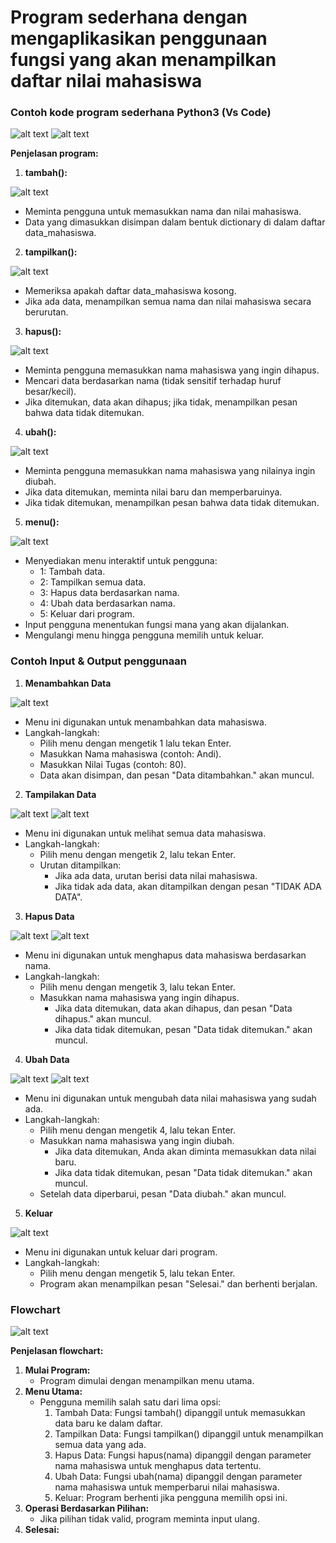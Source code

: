 # Program sederhana dengan mengaplikasikan penggunaan fungsi yang akan menampilkan daftar nilai mahasiswa

### Contoh kode program sederhana Python3 (Vs Code)

![alt text](image.png) 
![alt text](image-1.png)

**Penjelasan program:**
1.	**tambah():**

![alt text](image-2.png)

 * Meminta pengguna untuk memasukkan nama dan nilai mahasiswa.
 * Data yang dimasukkan disimpan dalam bentuk dictionary di dalam daftar data_mahasiswa.
2.	**tampilkan():**

![alt text](image-3.png)

 * Memeriksa apakah daftar data_mahasiswa kosong.
 * Jika ada data, menampilkan semua nama dan nilai mahasiswa secara berurutan.
3.	**hapus():**

![alt text](image-4.png)

 * Meminta pengguna memasukkan nama mahasiswa yang ingin dihapus.
 * Mencari data berdasarkan nama (tidak sensitif terhadap huruf besar/kecil).
 * Jika ditemukan, data akan dihapus; jika tidak, menampilkan pesan bahwa data tidak ditemukan.
4.	**ubah():**

![alt text](image-5.png)

 * Meminta pengguna memasukkan nama mahasiswa yang nilainya ingin diubah.
 * Jika data ditemukan, meminta nilai baru dan memperbaruinya.
 * Jika tidak ditemukan, menampilkan pesan bahwa data tidak ditemukan.
5.	**menu():**

![alt text](image-6.png)

* Menyediakan menu interaktif untuk pengguna:
     - 1: Tambah data.
     - 2: Tampilkan semua data.
     - 3: Hapus data berdasarkan nama.
     - 4: Ubah data berdasarkan nama.
     - 5: Keluar dari program.
* Input pengguna menentukan fungsi mana yang akan dijalankan.
* Mengulangi menu hingga pengguna memilih untuk keluar.

### Contoh Input & Output penggunaan

1.	**Menambahkan Data**

![alt text](image-7.png)

 * Menu ini digunakan untuk menambahkan data mahasiswa.
 * Langkah-langkah:
     - Pilih menu dengan mengetik 1 lalu tekan Enter.
     - Masukkan Nama mahasiswa (contoh: Andi).
     - Masukkan Nilai Tugas (contoh: 80).
     - Data akan disimpan, dan pesan "Data ditambahkan." akan muncul.

2.	**Tampilakan Data**

![alt text](image-8.png)
![alt text](image-9.png)

 * Menu ini digunakan untuk melihat semua data mahasiswa.
 * Langkah-langkah:
     - Pilih menu dengan mengetik 2, lalu tekan Enter.
     - Urutan ditampilkan:
         - Jika ada data, urutan berisi data nilai mahasiswa.
         - Jika tidak ada data, akan ditampilkan dengan pesan "TIDAK ADA DATA".

3.	**Hapus Data**

![alt text](image-10.png)
![alt text](image-11.png)

 * Menu ini digunakan untuk menghapus data mahasiswa berdasarkan nama.
 * Langkah-langkah:
     - Pilih menu dengan mengetik 3, lalu tekan Enter.
     - Masukkan nama mahasiswa yang ingin dihapus.
         - Jika data ditemukan, data akan dihapus, dan pesan "Data dihapus." akan muncul.
         - Jika data tidak ditemukan, pesan "Data tidak ditemukan." akan muncul.

4.	**Ubah Data**

![alt text](image-12.png)
![alt text](image-13.png)

* Menu ini digunakan untuk mengubah data nilai mahasiswa yang sudah ada.
* Langkah-langkah:
     - Pilih menu dengan mengetik 4, lalu tekan Enter.
     - Masukkan nama mahasiswa yang ingin diubah.
         - Jika data ditemukan, Anda akan diminta memasukkan data nilai baru.
         - Jika data tidak ditemukan, pesan "Data tidak ditemukan." akan muncul.
     - Setelah data diperbarui, pesan "Data diubah." akan muncul.

5.	**Keluar**

![alt text](image-14.png)

* Menu ini digunakan untuk keluar dari program.
* Langkah-langkah:
     - Pilih menu dengan mengetik 5, lalu tekan Enter.
     - Program akan menampilkan pesan "Selesai." dan berhenti berjalan.

### Flowchart 

![alt text](image-15.png)

**Penjelasan flowchart:**
1.	**Mulai Program:**
     * Program dimulai dengan menampilkan menu utama.
2.	**Menu Utama:**
     * Pengguna memilih salah satu dari lima opsi:
         1.	Tambah Data: Fungsi tambah() dipanggil untuk memasukkan data baru ke dalam daftar.
         2.	Tampilkan Data: Fungsi tampilkan() dipanggil untuk menampilkan semua data yang ada.
         3.	Hapus Data: Fungsi hapus(nama) dipanggil dengan parameter nama mahasiswa untuk menghapus data tertentu.
         4.	Ubah Data: Fungsi ubah(nama) dipanggil dengan parameter nama mahasiswa untuk memperbarui nilai mahasiswa.
         5.	Keluar: Program berhenti jika pengguna memilih opsi ini.
3.	**Operasi Berdasarkan Pilihan:**
     * Jika pilihan tidak valid, program meminta input ulang.
4.	**Selesai:**

